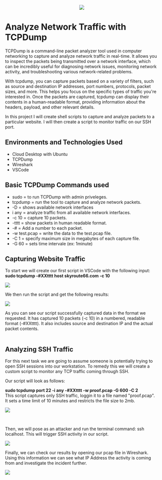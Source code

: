 <p align="center">
<img src="https://github.com/NGRASS3/TCPDump/assets/111653930/f7624d3a-8319-4b8f-a905-71da934eeb79"/>
</p>

<h1>Analyze Network Traffic with TCPDump</h1>
<p>
TCPDump is a command-line packet analyzer tool used in computer networking to capture and analyze network traffic in real-time. It allows you to inspect the packets being transmitted over a network interface, which can be incredibly useful for diagnosing network issues, monitoring network activity, and troubleshooting various network-related problems.
</p>

<p>
With tcpdump, you can capture packets based on a variety of filters, such as source and destination IP addresses, port numbers, protocols, packet sizes, and more. This helps you focus on the specific types of traffic you're interested in. Once the packets are captured, tcpdump can display their contents in a human-readable format, providing information about the headers, payload, and other relevant details.
</p>

In this project I will create shell scripts to capture and analyze packets to a particular website. I will then create a script to monitor traffic on our SSH port. 

<h2>Environments and Technologies Used</h2>

- Cloud Desktop with Ubuntu
- TCPDump
- Wireshark
- VSCode

<h2>Basic TCPDump Commands used</h2>

- sudo = to run TCPDump with admin priveleges.
- tcpdump = run the tool to capture and analyze network packets.
- -D = shows available network interfaces
- i any = analyze traffic from all available network interfaces.
- -c 10 = capture 10 packets.
- -tttt = show packets in human readable format.
- -# = Add a number to each packet.
- -w test.pcap = write the data to the test.pcap file.
- -C 1 = specify maximum size in megabytes of each capture file.
- -G 60 = sets time intervale (ex: 1minute)

<h2>Capturing Website Traffic</h2>

To start we will create our first script in VSCode with the following input:
<br>
<strong> sudo tcpdump -#XXtttt host skyroute66.com -c 10</strong>
<p>
<img src="https://github.com/NGRASS3/TCPDump/assets/111653930/a73855c2-3282-46f8-86a4-60f9b4762008"/>
</p>

We then run the script and get the following results:
<p>
<img src="https://github.com/NGRASS3/TCPDump/assets/111653930/7ab8151b-715b-46f7-8ebd-a9a8b08204a6"/>
</p>

As you can see our script successfully captured data in the format we requested. It has captured 10 packets (-c 10) in a numbered, readable format (-#XXtttt). It also includes source and destination IP and the actual packet contents. 
<br>
</br>
<h2>Analyzing SSH Traffic</h2>

<p>
For this next task we are going to assume someone is potentially trying to open SSH sessions into our workstation. To remedy this we will create a custom script to monitor any TCP traffic coming through SSH. 
</p>
Our script will look as follows:

<strong>sudo tcpdump port 22 -i any -#XXtttt -w proof.pcap -G 600 -C 2</strong>
<br>
This script captures only SSH traffic, loggin it to a file named "proof.pcap". It sets a time limit of 10 minutes and restricts the file size to 2mb.
</p>

<p>
<img src="https://github.com/NGRASS3/TCPDump/assets/111653930/95b77eda-3e0f-427f-bf2c-e43d0fcb6cf8"/>
</p>

<br />
<p>
Then, we will pose as an attacker and run the terminal command: ssh localhost. This will trigger SSH activity in our script. 
</p>
<p>
<img src="https://github.com/NGRASS3/TCPDump/assets/111653930/dc16bf20-5d72-4fe7-b2ea-47c4a0af0a68"/>
</p>

<p>
Finally, we can check our results by opening our pcap file in Wireshark. Using this information we can see what IP Address the activity is coming from and investigate the incident further.</p>
<p>
<img src="https://github.com/NGRASS3/TCPDump/assets/111653930/32c460e7-9a6f-4140-8322-d60e513273bf"/>
</p>


